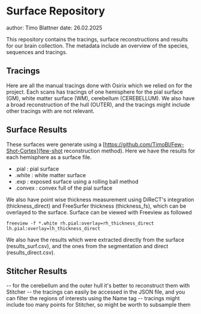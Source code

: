 # Surface Repository

author: Timo Blattner
date: 26.02.2025

This repository contains the tracings, surface reconstructions and results for our brain collection. The metadata include an overview of the species, sequences and tracings. 


## Tracings

Here are all the manual tracings done with Osirix which we relied on for the project. Each scans has tracings of one hemisphere for the pial surface (GM), white matter surface (WM), cerebellum (CEREBELLUM). We also have a broad reconstruction of the hull (OUTER), and the tracings might include other tracings with are not relevant.

## Surface Results

These surfaces were generate using a [https://github.com/TimoBl/Few-Shot-Cortex](few-shot reconstruction method). Here we have the results for each hemisphere as a surface file.
* .pial : pial surface
* .white : white matter surface
* .exp : exposed surface using a rolling ball method
* .convex : convex full of the pial surface

We also have point wise thickness measurement using DiReCT's integration (thickness_direct) and FreeSurfer thickness (thickness_fs), which can be overlayed to the surface. Surface can be viewed with Freeview as followed

```
freeview -f *.white rh.pial:overlay=rh_thickness_direct lh.pial:overlay=lh_thickness_direct 
```

We also have the results which were extracted directly from the surface (results_surf.csv), and the ones from the segmentation and direct (results_direct.csv).


## Stitcher Results

-- for the cerebellum and the outer hull it's better to reconstruct them with Stitcher
-- the tracings can easily be accessed in the JSON file, and you can filter the regions of interests using the Name tag 
-- tracings might include too many points for Stitcher, so might be worth to subsample them 